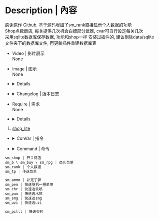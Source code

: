 # Description | 內容
感谢原作 [Github](https://github.com/NanakaNeko/l4d2_plugins_coop/blob/main/scripting/shop.sp "Github"), 基于源码增加了sm_rank直接显示个人数据的功能<br>
Shop点数商店, 每关提供几次机会白嫖部分武器, cvar可自行设定每关几次
<br>
采用sqlite数据库保存数据, 功能和shop一样
安装过插件的, 建议删除data/sqlite文件夹下的数据库文件, 再更新插件重建数据库表


* Video | 影片展示
<br>None

* Image | 图示
<br>None

* <details>Translation Support | 支持语言
	```
	简体中文
	```
</details>

* <details><summary>Changelog | 版本日志</summary>

	*  1.1.1
	 * 重构代码, 数据库增加点数, 救援关通关加1点, 增加医疗物品和投掷物品的购买
	
	* 1.1.3
	 * 增加死亡重置次数开关, 增加医疗物品购买上限, 提供设置获取点数cvar
		
	* 1.2.0
	 * 增加击杀坦克和女巫获取点数
		
	* 1.2.2
	 * 增加传送菜单
		
	* 1.2.7
	 * 投掷修改为杂项, 增加激光瞄准
		
	*1 .3.1
	 * 杂项增加子弹补充
		
	* 1.3.2
	 * 增加快捷买药, 随机单喷
		
	* 1.3.4
	 * 增加inc文件提供其他插件支持, 个人信息面板, 显示累计得分, 击杀僵尸、特感、坦克、女巫数量
		
	* 1.3.6
	 * 增加爆头率、累计黑枪
		
	* 1.3.8
	 * 新增服务器游玩时长统计
</details>

* Require | 需求
<br>None

* <details>Related Plugin | 相关插件

1. [shop_lite](https://github.com/NanakaNeko/l4d2_plugins_coop/blob/main/scripting/shop_lite.sp)
</details>

* <details><summary>ConVar | 指令</summary>

	* cfg/sourcemod/l4dinfectedbots.cfg
	```php
	// 救援通关获得的点数
	// Default: "2"
	// Minimum: "0.000000"
	//l4d2_get_point "5"
	
	// 击杀坦克或者女巫获得的点数
	// Default: "1"
	// Minimum: "0.000000"
	//l4d2_get_point_kill "2"
	
	// 补充子弹的最小间隔时间,小于0.0关闭功能
	// Default: "180.0"
	//l4d2_give_ammo_time "180.0"
	
	// 获取点数上限
	// Default: "5"
	// Minimum: "0.000000"
	//l4d2_max_point "20"
	
	// 玩家每回合传送使用次数.
	// Default: "2"
	// Minimum: "0.000000"
	//l4d2_max_transmit "2"
	
	// 医疗物品购买开关 开:1 关:0
	// Default: "1"
	// Minimum: "0.000000"
	// Maximum: "1.000000"
	//l4d2_medical_enable "1"
	
	// 玩家死亡后是否重置白嫖武器次数 开:1 关:0
	// Default: "0"
	// Minimum: "0.000000"
	// Maximum: "1.000000"
	//l4d2_reset_buy "0"
	
	// 商店开关 开:0 关:1
	// Default: "0"
	// Minimum: "0.000000"
	// Maximum: "1.000000"
	//l4d2_shop_disable "0"
	
	// 传送开关 开:1 关:0
	// Default: "1"
	// Minimum: "0.000000"
	// Maximum: "1.000000"
	//l4d2_transmit_enable "1"
	
	// 每关单人可用白嫖武器上限
	// Default: "2"
	// Minimum: "0.000000"
	//l4d2_weapon_number "2"
	```
</details>

* <details><summary>Command | 命令</summary>

```php
sm_shop | 开关商店
sm_b \ sm_buy \ sm_rpg | 商店菜单
sm_rank | 个人数据
sm_tp | 传送菜单

sm_ammo | 补充子弹
sm_pen | 快速随机一把单喷
sm_chr | 快速选铁喷
sm_pum | 快速选木喷
sm_smg | 快速选smg
sm_uzi | 快速选uzi

sm_pilll | 快速买药
```
</details>